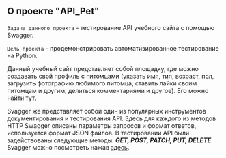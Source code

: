 ## **О проекте "API_Pet"**

`Задача данного проекта` - тестирование API учебного сайта с помощью Swagger. 

`Цель проекта` - продемонстрировать автоматизированное тестирование на Python.

Данный учебный сайт представляет собой площадку, где можно создавать свой профиль с питомцами (указать имя, тип, возраст, пол, загрузить фотографию любимого питомца, ставить лайки своим питомцам и другим, делиться комментариями и другое). Его можно найти [тут](http://34.141.58.52:8080/#/).

Svagger же представляет собой один из популярных инструментов документирования и тестирования API.
Здесь для каждого из методов HTTP Swagger описаны параметры запросов и формат ответов, используется формат JSON файлов.
В тестировании API были задействованы следующие методы: ***GET, POST, PATCH, PUT, DELETE***.
Svagger можно посмотреть нажав [здесь](http://34.141.58.52:8000/docs#).
